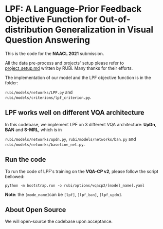 # LPF: A Language-Prior Feedback Objective Function for Out-of-distribution Generalization in Visual Question Answering

This is the code for the **NAACL 2021** submission.

All the data pre-process and projects' setup please refer to [project_setup.md](./project_setup.md) written by RUBi. Many thanks for their efforts.

The implementation of our model and the LPF objective function is in the folder:

`rubi/models/networks/LPF.py` and `rubi/models/criterions/lpf_criterion.py`.

## LPF works well on different VQA architecture

In this codebase, we implement LPF on 3 different VQA architecture: **UpDn**, **BAN** and **S-MRL**, which is in 

`rubi/models/networks/updn.py`, `rubi/models/networks/ban.py` and `rubi/models/networks/baseline_net.py`.

## Run the code

To run the code of LPF's training on the **VQA-CP v2**, please follow the script bellowed:

```
python -m bootstrap.run -o rubi/options/vqacp2/[model_name].yaml
```

**Note:** the `[mode_name]`can be `[lpf]`, `[lpf_ban]`, `[lpf_updn]`.

## About Open Source

We will open-source the codebase upon acceptance.